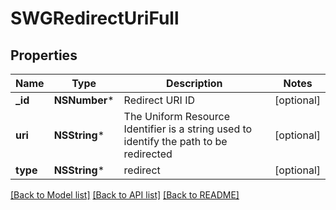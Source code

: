 # SWGRedirectUriFull

## Properties
Name | Type | Description | Notes
------------ | ------------- | ------------- | -------------
**_id** | **NSNumber*** | Redirect URI ID | [optional] 
**uri** | **NSString*** | The Uniform Resource Identifier is a string used to identify the path to be redirected | [optional] 
**type** | **NSString*** | redirect | [optional] 

[[Back to Model list]](../README.md#documentation-for-models) [[Back to API list]](../README.md#documentation-for-api-endpoints) [[Back to README]](../README.md)


